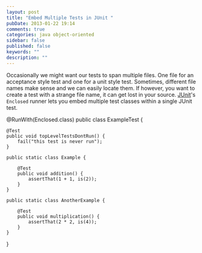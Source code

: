```yaml
---
layout: post
title: "Embed Multiple Tests in JUnit "
pubDate: 2013-01-22 19:14
comments: true
categories: java object-oriented
sidebar: false
published: false
keywords: ""
description: ""
---
```


Occasionally we might want our tests to span multiple files. One file for an acceptance style test and one for a unit style test. Sometimes, different file names make sense and we can easily locate them. If however, you want to create a test with a strange file name, it can get lost in your source. [JUnit](http://junit.org)'s `Enclosed` runner lets you embed multiple test classes within a single JUnit test.

<!-- more -->

@RunWith(Enclosed.class)
public class ExampleTest {

    @Test
    public void topLevelTestsDontRun() {
        fail("this test is never run");
    }

    public static class Example {

        @Test
        public void addition() {
            assertThat(1 + 1, is(2));
        }
    }

    public static class AnotherExample {

        @Test
        public void multiplication() {
            assertThat(2 * 2, is(4));
        }
    }

}